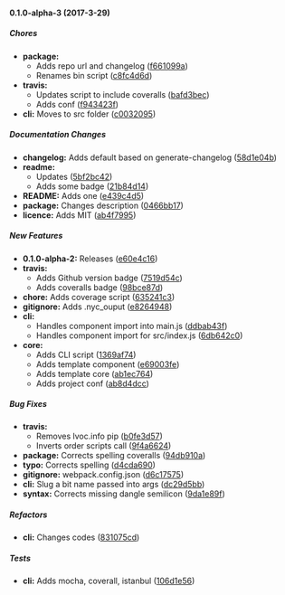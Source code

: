 #### 0.1.0-alpha-3 (2017-3-29)

##### Chores

* **package:**
  * Adds repo url and changelog ([f661099a](https://github.com/bagoftrycks/ronodoc-cli/commit/f661099ad6d4368dac4923137e3dcd6a1aa302e4))
  * Renames bin script ([c8fc4d6d](https://github.com/bagoftrycks/ronodoc-cli/commit/c8fc4d6d2f783b5eb4911223686c56a2c1bf72e9))
* **travis:**
  * Updates script to include coveralls ([bafd3bec](https://github.com/bagoftrycks/ronodoc-cli/commit/bafd3bec7fa9c9fb241218f68dc8783a49fe26d8))
  * Adds conf ([f943423f](https://github.com/bagoftrycks/ronodoc-cli/commit/f943423fa518a0d688a99552bd751c22a100f6e6))
* **cli:** Moves to src folder ([c0032095](https://github.com/bagoftrycks/ronodoc-cli/commit/c0032095601cc7b709bafe94f565e41a4d3af8e7))

##### Documentation Changes

* **changelog:** Adds default based on generate-changelog ([58d1e04b](https://github.com/bagoftrycks/ronodoc-cli/commit/58d1e04b3deff702af2fb6e4c5bc3c85eb58520f))
* **readme:**
  * Updates ([5bf2bc42](https://github.com/bagoftrycks/ronodoc-cli/commit/5bf2bc42d62fed4bd812b3ef1adaaec9d0c1fdde))
  * Adds some badge ([21b84d14](https://github.com/bagoftrycks/ronodoc-cli/commit/21b84d146744330335bd5889e0fdf03b2837c8bc))
* **README:** Adds one ([e439c4d5](https://github.com/bagoftrycks/ronodoc-cli/commit/e439c4d597c75f36ad32ad4950766a5546552fcf))
* **package:** Changes description ([0466bb17](https://github.com/bagoftrycks/ronodoc-cli/commit/0466bb17c9e548057a69e3209c526a3de89acfcc))
* **licence:** Adds MIT ([ab4f7995](https://github.com/bagoftrycks/ronodoc-cli/commit/ab4f7995a2395a77e3bac6123efdec9f7bf0d6c1))

##### New Features

* **0.1.0-alpha-2:** Releases ([e60e4c16](https://github.com/bagoftrycks/ronodoc-cli/commit/e60e4c16a0b210a2afa997a8a1a096c7b24dc032))
* **travis:**
  * Adds Github version badge ([7519d54c](https://github.com/bagoftrycks/ronodoc-cli/commit/7519d54c5af01d6ae20ace412ef40853abe51342))
  * Adds coveralls badge ([98bce87d](https://github.com/bagoftrycks/ronodoc-cli/commit/98bce87d0f9cf7834c6f4cb50dc0cf312420f901))
* **chore:** Adds coverage script ([635241c3](https://github.com/bagoftrycks/ronodoc-cli/commit/635241c3fe688481fa45e19c8e8373c7b18b9905))
* **gitignore:** Adds .nyc_ouput ([e8264948](https://github.com/bagoftrycks/ronodoc-cli/commit/e8264948adb75327100351e6ac91172425911ca6))
* **cli:**
  * Handles component import into main.js ([ddbab43f](https://github.com/bagoftrycks/ronodoc-cli/commit/ddbab43f8946211d850834de9a17474914074df2))
  * Handles component import for src/index.js ([6db642c0](https://github.com/bagoftrycks/ronodoc-cli/commit/6db642c0cd48993397fcd9b53eca141f981432dd))
* **core:**
  * Adds CLI script ([1369af74](https://github.com/bagoftrycks/ronodoc-cli/commit/1369af745742a3496c95410f07fde19c81f6ac03))
  * Adds template component ([e69003fe](https://github.com/bagoftrycks/ronodoc-cli/commit/e69003fe9df6b318e5962f2afb120be8954b38e5))
  * Adds template core ([ab1ec764](https://github.com/bagoftrycks/ronodoc-cli/commit/ab1ec7644a9da9c0792e29e95d948df61fb7a51f))
  * Adds project conf ([ab8d4dcc](https://github.com/bagoftrycks/ronodoc-cli/commit/ab8d4dccee4ae08ab2150f7ef49d105de17d1ed6))

##### Bug Fixes

* **travis:**
  * Removes lvoc.info pip ([b0fe3d57](https://github.com/bagoftrycks/ronodoc-cli/commit/b0fe3d5740d95dabaaacf799c1c207cb4328ac0d))
  * Inverts order scripts call ([9f4a6624](https://github.com/bagoftrycks/ronodoc-cli/commit/9f4a66247042fd639fc89b3482c202707dedd0d5))
* **package:** Corrects spelling coveralls ([94db910a](https://github.com/bagoftrycks/ronodoc-cli/commit/94db910af3a40c89f1c92cb3187606b6d8ef577d))
* **typo:** Corrects spelling ([d4cda690](https://github.com/bagoftrycks/ronodoc-cli/commit/d4cda690b67b4cd5115cabf710aa894b416ba38d))
* **gitignore:** webpack.config.json ([d6c17575](https://github.com/bagoftrycks/ronodoc-cli/commit/d6c1757556306aba75d6fb80f95597b68e46c09f))
* **cli:** Slug a bit name passed into args ([dc29d5bb](https://github.com/bagoftrycks/ronodoc-cli/commit/dc29d5bbe08d2ef64ef367f1fe38f7031e36f975))
* **syntax:** Corrects missing dangle semilicon ([9da1e89f](https://github.com/bagoftrycks/ronodoc-cli/commit/9da1e89ffc731f159e02c2467797b1b850cb2a34))

##### Refactors

* **cli:** Changes codes ([831075cd](https://github.com/bagoftrycks/ronodoc-cli/commit/831075cdd25f91cec7d6f80f1af7d841e75119b7))

##### Tests

* **cli:** Adds mocha, coverall, istanbul ([106d1e56](https://github.com/bagoftrycks/ronodoc-cli/commit/106d1e56167d1134ee49061136ffb65c6275d327))

